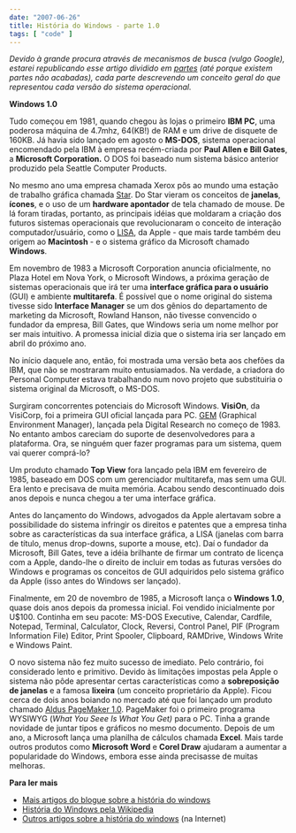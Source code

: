 ```yaml
---
date: "2007-06-26"
title: História do Windows - parte 1.0
tags: [ "code" ]
---
```

_Devido à grande procura através de mecanismos de busca (vulgo Google), estarei republicando esse artigo dividido em [partes](/search) (até porque existem partes não acabadas), cada parte descrevendo um conceito geral do que representou cada versão do sistema operacional._

**Windows 1.0**

Tudo começou em 1981, quando chegou às lojas o primeiro **IBM PC**, uma poderosa máquina de 4.7mhz, 64(KB!) de RAM e um drive de disquete de 160KB. Já havia sido lançado em agosto o **MS-DOS**, sistema operacional encomendado pela IBM à empresa recém-criada por **Paul Allen e Bill Gates**, a **Microsoft Corporation.** O DOS foi baseado num sistema básico anterior produzido pela Seattle Computer Products.

No mesmo ano uma empresa chamada Xerox pôs ao mundo uma estação de trabalho gráfica chamada [Star](http://en.wikipedia.org/wiki/Xerox_Star). Do Star vieram os conceitos de **janelas**, **ícones**, e o uso de um **hardware apontador** de tela chamado de mouse. De lá foram tiradas, portanto, as principais idéias que moldaram a criação dos futuros sistemas operacionais que revolucionaram o conceito de interação computador/usuário, como o [LISA](http://en.wikipedia.org/wiki/Apple_Lisa), da Apple - que mais tarde também deu origem ao **Macintosh** - e o sistema gráfico da Microsoft chamado **Windows**.

Em novembro de 1983 a Microsoft Corporation anuncia oficialmente, no Plaza Hotel em Nova York, o Microsoft Windows, a próxima geração de sistemas operacionais que irá ter uma **interface gráfica para o usuário** (GUI) e ambiente **multitarefa**. É possível que o nome original do sistema tivesse sido **Interface Manager** se um dos gênios do departamento de marketing da Microsoft, Rowland Hanson, não tivesse convencido o fundador da empresa, Bill Gates, que Windows seria um nome melhor por ser mais intuitivo. A promessa inicial dizia que o sistema iria ser lançado em abril do próximo ano.

No início daquele ano, então, foi mostrada uma versão beta aos chefões da IBM, que não se mostraram muito entusiamados. Na verdade, a criadora do Personal Computer estava trabalhando num novo projeto que substituiria o sistema original da Microsoft, o MS-DOS.

Surgiram concorrentes potenciais do Microsoft Windows. **VisiOn**, da VisiCorp, foi a primeira GUI oficial lançada para PC. [GEM](http://en.wikipedia.org/wiki/Graphical_Environment_Manager) (Graphical Environment Manager), lançada pela Digital Research no começo de 1983. No entanto ambos careciam do suporte de desenvolvedores para a plataforma. Ora, se ninguém quer fazer programas para um sistema, quem vai querer comprá-lo?

Um produto chamado **Top View** fora lançado pela IBM em fevereiro de 1985, baseado em DOS com um gerenciador multitarefa, mas sem uma GUI. Era lento e precisava de muita memória. Acabou sendo descontinuado dois anos depois e nunca chegou a ter uma interface gráfica.

Antes do lançamento do Windows, advogados da Apple alertavam sobre a possibilidade do sistema infringir os direitos e patentes que a empresa tinha sobre as características da sua interface gráfica, a LISA (janelas com barra de título, menus drop-downs, suporte a mouse, etc). Daí o fundador da Microsoft, Bill Gates, teve a idéia brilhante de firmar um contrato de licença com a Apple, dando-lhe o direito de incluir em todas as futuras versões do Windows e programas os conceitos de GUI adquiridos pelo sistema gráfico da Apple (isso antes do Windows ser lançado).

Finalmente, em 20 de novembro de 1985, a Microsoft lança o **Windows 1.0**, quase dois anos depois da promessa inicial. Foi vendido inicialmente por U$100. Continha em seu pacote: MS-DOS Executive, Calendar, Cardfile, Notepad, Terminal, Calculator, Clock, Reversi, Control Panel, PIF (Program Information File) Editor, Print Spooler, Clipboard, RAMDrive, Windows Write e Windows Paint.

O novo sistema não fez muito sucesso de imediato. Pelo contrário, foi considerado lento e primitivo. Devido às limitações impostas pela Apple o sistema não pôde apresentar certas características como a **sobreposição de janelas** e a famosa **lixeira** (um conceito proprietário da Apple). Ficou cerca de dois anos boiando no mercado até que foi lançado um produto chamado [Aldus PageMaker 1.0](http://en.wikipedia.org/wiki/Pagemaker). PageMaker foi o primeiro programa WYSIWYG (_What You Seee Is What You Get)_ para o PC. Tinha a grande novidade de juntar tipos e gráficos no mesmo documento. Depois de um ano, a Microsoft lança uma planilha de cálculos chamada **Excel**. Mais tarde outros produtos como **Microsoft Word** e **Corel Draw** ajudaram a aumentar a popularidade do Windows, embora esse ainda precisasse de muitas melhoras.

**Para ler mais**
	
  * [Mais artigos do blogue sobre a história do windows](/search)
  * [História do Windows pela Wikipedia](http://en.wikipedia.org/wiki/History_of_Microsoft_Windows)
  * [Outros artigos sobre a história do windows](http://www.google.com/search?q=historia%20do%20windows) (na Internet)

